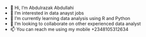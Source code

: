 - 👋 Hi, I’m Abdulrazak Abdullahi
- 👀 I’m interested in data anayst jobs
- 🌱 I’m currently learning data analysis using R and Python
- 💞️ I’m looking to collaborate on other experienced data analyst 
- 📫 You can reach me using my mobile +2348105312634

<!---
Rheztech/Rheztech is a ✨ special ✨ repository because its `README.md` (this file) appears on your GitHub profile.
You can click the Preview link to take a look at your changes.
--->
